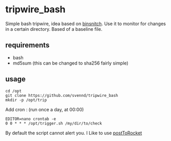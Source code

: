 # tripwire_bash
Simple bash tripwire, idea based on [binsnitch](https://github.com/NVISO-BE/binsnitch). 
Use it to monitor for changes in a certain directory. Based of a baseline file.
 
## requirements
- bash
- md5sum (this can be changed to sha256 fairly simple)

## usage
```
cd /opt
git clone https://github.com/svennd/tripwire_bash
mkdir -p /opt/trip
```

Add cron : (run once a day, at 00:00)
```
EDITOR=nano crontab -e
0 0 * * * /opt/trigger.sh /my/dir/to/check
```

By default the script cannot alert you. I Like to use [postToRocket](https://www.svennd.be/post-message-to-rocket-chat-from-bash/)
